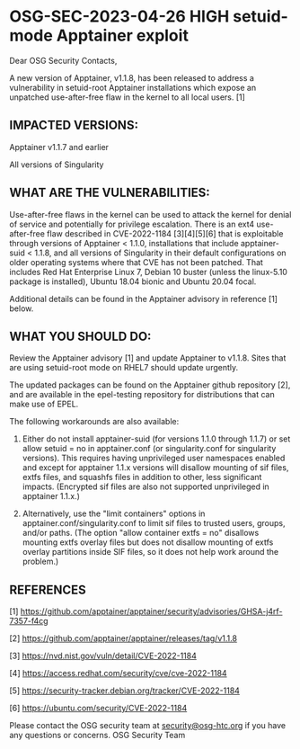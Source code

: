 # OSG-SEC-2023-04-26 HIGH setuid-mode Apptainer exploit

Dear OSG Security Contacts,

A new version of Apptainer, v1.1.8, has been released to address a vulnerability in setuid-root Apptainer installations which expose an unpatched use-after-free flaw in the kernel to all local users. [1]

## IMPACTED VERSIONS:

Apptainer v1.1.7 and earlier

All versions of Singularity

## WHAT ARE THE VULNERABILITIES:

Use-after-free flaws in the kernel can be used to attack the kernel for denial of service and potentially for privilege escalation. There is an ext4 use-after-free flaw described in CVE-2022-1184 [3][4][5][6] that is exploitable through versions of Apptainer < 1.1.0, installations that include apptainer-suid < 1.1.8, and all versions of Singularity in their default configurations on older operating systems where that CVE has not been patched. That includes Red Hat Enterprise Linux 7, Debian 10 buster (unless the linux-5.10 package is installed), Ubuntu 18.04 bionic and Ubuntu 20.04 focal.

Additional details can be found in the Apptainer advisory in reference [1] below.

## WHAT YOU SHOULD DO:

Review the Apptainer advisory [1] and update Apptainer to v1.1.8.  Sites that are using setuid-root mode on RHEL7 should update urgently.

The updated packages can be found on the Apptainer github repository [2], and are available in the epel-testing repository for distributions that can make use of EPEL.

The following workarounds are also available:

1. Either do not install apptainer-suid (for versions 1.1.0 through 1.1.7) or set allow setuid = no in apptainer.conf (or singularity.conf for singularity versions). This requires having unprivileged user namespaces enabled and except for apptainer 1.1.x versions will disallow mounting of sif files, extfs files, and squashfs files in addition to other, less significant impacts. (Encrypted sif files are also not supported unprivileged in apptainer 1.1.x.)

2. Alternatively, use the "limit containers" options in apptainer.conf/singularity.conf to limit sif files to trusted users, groups, and/or paths. (The option "allow container extfs = no" disallows mounting extfs overlay files but does not disallow mounting of extfs overlay partitions inside SIF files, so it does not help work around the problem.)


## REFERENCES

[1] https://github.com/apptainer/apptainer/security/advisories/GHSA-j4rf-7357-f4cg

[2] https://github.com/apptainer/apptainer/releases/tag/v1.1.8

[3] https://nvd.nist.gov/vuln/detail/CVE-2022-1184

[4] https://access.redhat.com/security/cve/cve-2022-1184

[5] https://security-tracker.debian.org/tracker/CVE-2022-1184

[6] https://ubuntu.com/security/CVE-2022-1184

Please contact the OSG security team at security@osg-htc.org if you have any questions or concerns.
OSG Security Team
